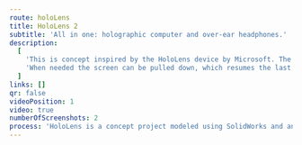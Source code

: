 ```yaml
---
route: holoLens
title: HoloLens 2
subtitle: 'All in one: holographic computer and over-ear headphones.'
description:
  [
    'This is concept inspired by the HoloLens device by Microsoft. The holographic screen can be rotated until it disappears when not needed. The headset can be controlled with tactile controls on the right ear-cup as well as hand gestures.',
    'When needed the screen can be pulled down, which resumes the last session. With this design, the device becomes, portable, multifunctional, and avoids the lack of familiarity that the current design iteration has.',
  ]
links: []
qr: false
videoPosition: 1
video: true
numberOfScreenshots: 2
process: 'HoloLens is a concept project modeled using SolidWorks and animated with KeyShot. It only represents a proof of concept and helps visualize how holographic computers could integrate with currently existing devices.'
---
```

